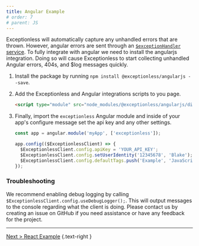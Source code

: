 ```yaml
---
title: Angular Example
# order: 7
# parent: JS
---
```

Exceptionless will automatically capture any unhandled errors that are thrown.
However, angular errors are sent through an
[`$exceptionHandler` service](https://docs.angularjs.org/api/ng/service/$exceptionHandler).
To fully integrate with angular we need to install the angularjs integration.
Doing so will cause Exceptionless to start collecting unhandled Angular errors,
404s, and $log messages quickly.

1. Install the package by running `npm install @exceptionless/angularjs --save`.
2. Add the Exceptionless and Angular integrations scripts to you page.

    ```html
    <script type="module" src="node_modules/@exceptionless/angularjs/dist/index.bundle.js"></script>
    ```

3. Finally, import the `exceptionless` Angular module and inside of your app's configure message set the api key and any other settings.

    ```js
    const app = angular.module('myApp', ['exceptionless']);

    app.config(($ExceptionlessClient) => {
      $ExceptionlessClient.config.apiKey = 'YOUR_API_KEY';
      $ExceptionlessClient.config.setUserIdentity('12345678', 'Blake');
      $ExceptionlessClient.config.defaultTags.push('Example', 'JavaScript', 'Angular');
    });
    ```

### Troubleshooting

We recommend enabling debug logging by calling `$ExceptionlessClient.config.useDebugLogger();`. This will output messages to the console regarding what the client is doing. Please contact us by creating an issue on GitHub if you need assistance or have any feedback for the project.

---

[Next > React Example](react-example.md) {.text-right }
